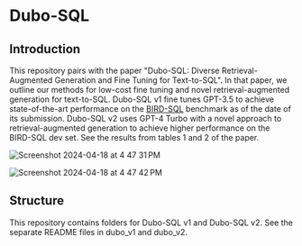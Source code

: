 # Dubo-SQL

## Introduction
This repository pairs with the paper "Dubo-SQL: Diverse Retrieval-Augmented Generation and Fine Tuning for Text-to-SQL". In that paper, we outline our methods for low-cost fine tuning and novel retrieval-augmented generation for text-to-SQL. Dubo-SQL v1 fine tunes GPT-3.5 to achieve state-of-the-art performance on the [BIRD-SQL](https://bird-bench.github.io/) benchmark as of the date of its submission. Dubo-SQL v2 uses GPT-4 Turbo with a novel approach to retrieval-augmented generation to achieve higher performance on the BIRD-SQL dev set. See the results from tables 1 and 2 of the paper.

![Screenshot 2024-04-18 at 4 47 31 PM](https://github.com/mercatorhq/dubo-notebooks/assets/5355486/83445b0f-6d96-4e18-bb88-f5c8ef18702a)


![Screenshot 2024-04-18 at 4 47 42 PM](https://github.com/mercatorhq/dubo-notebooks/assets/5355486/12bfede3-9dee-4d46-97ea-fe20e88c2f65)

## Structure
This repository contains folders for Dubo-SQL v1 and Dubo-SQL v2. See the separate README files in dubo_v1 and dubo_v2.
